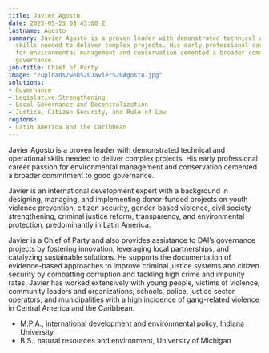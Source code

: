 ```yaml
---
title: Javier Agosto
date: 2023-05-23 08:43:00 Z
lastname: Agosto
summary: Javier Agosto is a proven leader with demonstrated technical and operational
  skills needed to deliver complex projects. His early professional career passion
  for environmental management and conservation cemented a broader commitment to good
  governance.
job-title: Chief of Party
image: "/uploads/web%20Javier%20Agosto.jpg"
solutions:
- Governance
- Legislative Strengthening
- Local Governance and Decentralization
- Justice, Citizen Security, and Rule of Law
regions:
- Latin America and the Caribbean
---
```


Javier Agosto is a proven leader with demonstrated technical and operational skills needed to deliver complex projects. His early professional career passion for environmental management and conservation cemented a broader commitment to good governance.
 
Javier is an international development expert with a background in designing, managing, and implementing donor-funded projects on youth violence prevention, citizen security, gender-based violence, civil society strengthening, criminal justice reform, transparency, and environmental protection, predominantly in Latin America. 
 
Javier is a Chief of Party and also provides assistance to DAI’s governance projects by fostering innovation, leveraging local partnerships, and catalyzing sustainable solutions. He supports the documentation of evidence-based approaches to improve criminal justice systems and citizen security by combatting corruption and tackling high crime and impunity rates. Javier has worked extensively with young people, victims of violence, community leaders and organizations, schools, police, justice sector operators, and municipalities with a high incidence of gang-related violence in Central America and the Caribbean.
  
* M.P.A., international development and environmental policy, Indiana University
* B.S., natural resources and environment, University of Michigan